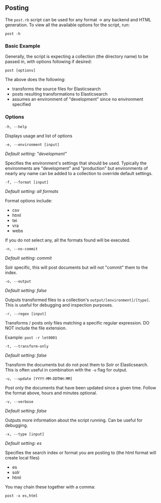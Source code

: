 ## Posting

The `post.rb` script can be used for any format -> any backend and HTML generation.  To view all the available options for the script, run:

```
post -h
```

### Basic Example

Generally, the script is expecting a collection (the directory name) to be passed in, with options following if desired:

```
post [options]
```

The above does the following:

- transforms the source files for Elasticsearch
- posts resulting transformations to Elasticsearch
- assumes an environment of "development" since no environment specified

### Options

```
-h, --help
```

Displays usage and list of options

```
-e, --environment [input]
```

*Default setting: "development"*

Specifies the environment's settings that should be used.  Typically the environments are "development" and "production" but environments of nearly any name can be added to a collection to override default settings.

```
-f, --format [input]
```

*Default setting: all formats*

Format options include:

- csv
- html
- tei
- vra
- webs

If you do not select any, all the formats found will be executed.

```
-n, --no-commit
```

*Default setting: commit*

Solr specific, this will post documents but will not "commit" them to the index.

```
-o, --output
```

*Default setting: false*

Outputs transformed files to a collection's `output/[environment]/[type]`. This is useful for debugging and inspection purposes.

```
-r, --regex [input]
```

Transforms / posts only files matching a specific regular expression.  DO NOT include the file extension.

Example: `post -r let0001`

```
-t, --transform-only
```

*Default setting: false*

Transform the documents but do not post them to Solr or Elasticsearch.  This is often useful in combination with the `-o` flag for output.

```
-u, --update [YYYY-MM-DDTHH:MM]
```

Post only the documents that have been updated since a given time.  Follow the format above, hours and minutes optional.

```
-v, --verbose
```

*Default setting: false*

Outputs more information about the script running.  Can be useful for debugging.

```
-x, --type [input]
```

*Default setting: es*

Specifies the search index or format you are posting to (the html format will create local files)

- es
- solr
- html

You may chain these together with a comma:

`post -x es,html`
